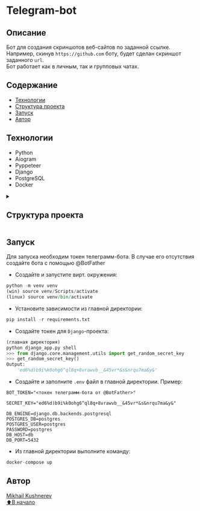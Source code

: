 # Теlegram-bot

## Описание

Бот для создания скриншотов веб-сайтов по заданной ссылке. Например, скинув `https://github.com` боту, будет сделан
скриншот заданного `url`.  
Бот работает как в личным, так и групповых чатах.

## Содержание

- [Технологии](#технологии)
- <a href="#t1">Структура проекта</a>
- [Запуск](#запуск)
- [Автор](#автор)

## Технологии
- Python
- Aiogram
- Pyppeteer
- Django
- PostgreSQL
- Docker


<details>
  <summary>
      <h2 id="t1">Структура проекта</h2>
  </summary>

```cmd
 tp-lab:
|   .env
|   .gitignore
|   django_app.py  <-- копия файла manage.py (для запуска из главной директории)
|   LICENSE
|   main.py  <-- Точка входа (запуск бота)
|   README.md
|   requirements.txt
|   tree.txt
|
+---adminpanel  <-- Django проект
|   |   manage.py
|   |   
|   +---adminpanel
|   |   |   asgi.py
|   |   |   settings.py
|   |   |   urls.py
|   |   |   wsgi.py
|   |   |   __init__.py
|   |   |   
|   |   \---__pycache__
|   |           
|   +---panel  <-- Django приложение
|   |   |   admin.py  <-- админ-панель superuser
|   |   |   apps.py
|   |   |   models.py  <-- модель БД
|   |   |   tests.py
|   |   |   views.py
|   |   |   __init__.py
|   |   |           
|   |   \---__pycache__
|   |           
|   \---__pycache__
|           
+---downloads  <-- Директория с сохранёнными скриншотами
|   \---images
|           
+---handlers  <-- Обработчики updates
|   |   parse_and_answer.py  <-- Обработка запроса
|   |   start.py  <-- Проверка запроса + описание бота (/start)
|   |   __init__.py
|   |   
|   \---__pycache__
|           
+---keyboards  <-- Клавиатуры
|   |   inline.py  <-- Инлайн кнопки
|   |   __init__.py
|   |   
|   \---__pycache__
|           
+---services
|   |   logger.py  <-- Логгер
|   |   __init__.py
|   |   
|   \---__pycache__
|           
+---utils
|   |   commands.py  <-- Команды для работы с БД через бота
|   |   config.py  <-- Конфигурация бота и директорий
|   |   constants.py  <-- Константные данные
|   |   exceptions.py  <-- Кастомные исключения
|   |   misc.py  <-- Обработка ошибок
|   |   __init__.py
|   |   
|   \---__pycache__
|           
+---venv
|
\---__pycache__
```

</details>

## Запуск

Для запуска необходим токен телеграмм-бота. В случае его отсутствия создайте бота с помощью @BotFather
- Создайте и запустите вирт. окружения:
```python
python -m venv venv
(win) source venv/Scripts/activate
(linux) source venv/bin/activate
```
- Установите зависимости из главной директории:
```python
pip install -r requirements.txt
```
- Создайте токен для `Django`-проекта:
```python
(главная директория)
python django_app.py shell
>>> from django.core.management.utils import get_random_secret_key
>>> get_random_secret_key()
Output:
    'ed6%d)b9i%k0ohg6^ql8q+8vrawvb__&45vr*&s&nrqu7ma&y&'
```
- Создайте и заполните `.env` файл в главной директории. Пример:
```dotenv
BOT_TOKEN="<токен телеграмм-бота от @BotFather>"

SECRET_KEY="ed6%d)b9i%k0ohg6^ql8q+8vrawvb__&45vr*&s&nrqu7ma&y&"

DB_ENGINE=django.db.backends.postgresql
POSTGRES_DB=postgres
POSTGRES_USER=postgres
PASSWORD=postgres
DB_HOST=db
DB_PORT=5432
```
- Из главной директории выполните команду:
```python
docker-compose up
```

## Автор

[Mikhail Kushnerev](https://github.com/Mikhail-Kushnerev/)  
[⬆️В начало](#telegram-bot)